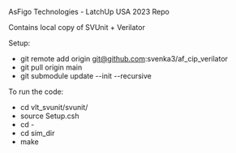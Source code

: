 AsFigo Technologies - LatchUp USA 2023 Repo

Contains local copy of SVUnit + Verilator

Setup:

 * git remote add origin git@github.com:svenka3/af_cip_verilator
 * git pull origin main
 * git submodule update --init --recursive

To run the code:

  * cd vlt_svunit/svunit/
  * source Setup.csh
  * cd -
  * cd sim_dir
  * make

